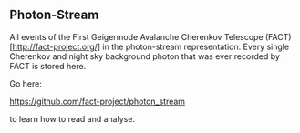 Photon-Stream
-------------

All events of the First Geigermode Avalanche Cherenkov Telescope (FACT)[http://fact-project.org/] in the photon-stream representation. Every single Cherenkov and night sky background photon that was ever recorded by FACT is stored here.

Go here:

https://github.com/fact-project/photon_stream

to learn how to read and analyse.